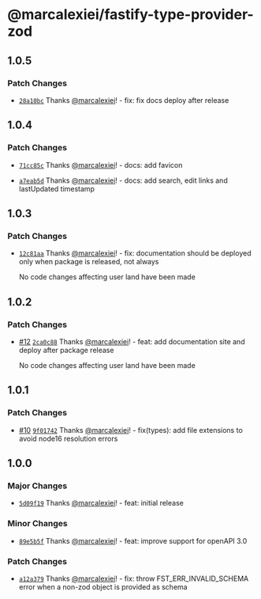 # @marcalexiei/fastify-type-provider-zod

## 1.0.5

### Patch Changes

- [`28a10bc`](https://github.com/marcalexiei/fastify-type-provider-zod/commit/28a10bc2d9098b0fb34d0966d56eca07ed784514) Thanks [@marcalexiei](https://github.com/marcalexiei)! - fix: fix docs deploy after release

## 1.0.4

### Patch Changes

- [`71cc85c`](https://github.com/marcalexiei/fastify-type-provider-zod/commit/71cc85c6ac75da5919e83d7864a06740954f5227) Thanks [@marcalexiei](https://github.com/marcalexiei)! - docs: add favicon

- [`a7eab5d`](https://github.com/marcalexiei/fastify-type-provider-zod/commit/a7eab5dec609753b76ed14a20e40fa3c9e56558b) Thanks [@marcalexiei](https://github.com/marcalexiei)! - docs: add search, edit links and lastUpdated timestamp

## 1.0.3

### Patch Changes

- [`12c81aa`](https://github.com/marcalexiei/fastify-type-provider-zod/commit/12c81aa176d5c17b7c3a8f44d01562bf1b633d88) Thanks [@marcalexiei](https://github.com/marcalexiei)! - fix: documentation should be deployed only when package is released, not always

  No code changes affecting user land have been made

## 1.0.2

### Patch Changes

- [#12](https://github.com/marcalexiei/fastify-type-provider-zod/pull/12) [`2ca0c88`](https://github.com/marcalexiei/fastify-type-provider-zod/commit/2ca0c88b5fa89e77bf7a2f6ab373e7d30ce39506) Thanks [@marcalexiei](https://github.com/marcalexiei)! - feat: add documentation site and deploy after package release

  No code changes affecting user land have been made

## 1.0.1

### Patch Changes

- [#10](https://github.com/marcalexiei/fastify-type-provider-zod/pull/10) [`9f01742`](https://github.com/marcalexiei/fastify-type-provider-zod/commit/9f017426e8814ae05fcb293b16eb4acdf5e9ca31) Thanks [@marcalexiei](https://github.com/marcalexiei)! - fix(types): add file extensions to avoid node16 resolution errors

## 1.0.0

### Major Changes

- [`5d09f19`](https://github.com/marcalexiei/fastify-type-provider-zod/commit/5d09f19e161b8d51668c77e513609ba0681c9b57) Thanks [@marcalexiei](https://github.com/marcalexiei)! - feat: initial release

### Minor Changes

- [`89e5b5f`](https://github.com/marcalexiei/fastify-type-provider-zod/commit/89e5b5fcae72311667accb765bd795ebfcb38fd8) Thanks [@marcalexiei](https://github.com/marcalexiei)! - feat: improve support for openAPI 3.0

### Patch Changes

- [`a12a379`](https://github.com/marcalexiei/fastify-type-provider-zod/commit/a12a379c5fa706d2cfc63ad712c93e82b36d3474) Thanks [@marcalexiei](https://github.com/marcalexiei)! - fix: throw FST_ERR_INVALID_SCHEMA error when a non-zod object is provided as schema
